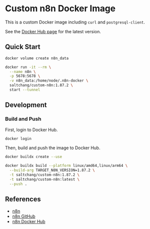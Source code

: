 # Custom n8n Docker Image

This is a custom Docker image including `curl` and `postgresql-client`.

See the [Docker Hub page](https://hub.docker.com/r/saltchang/custom-n8n) for the latest version.

## Quick Start

```bash
docker volume create n8n_data

docker run -it --rm \
  --name n8n \
  -p 5678:5678 \
  -v n8n_data:/home/node/.n8n-docker \
  saltchang/custom-n8n:1.87.2 \
  start --tunnel
```

## Development

### Build and Push

First, login to Docker Hub.

```bash
docker login
```

Then, build and push the image to Docker Hub.

```bash
docker buildx create --use

docker buildx build --platform linux/amd64,linux/arm64 \
  --build-arg TARGET_N8N_VERSION=1.87.2 \
  -t saltchang/custom-n8n:1.87.2 \
  -t saltchang/custom-n8n:latest \
  --push .
```

## References

- [n8n](https://n8n.io)
- [n8n GitHub](https://github.com/n8n-io/n8n)
- [n8n Docker Hub](https://hub.docker.com/r/n8nio/n8n)
